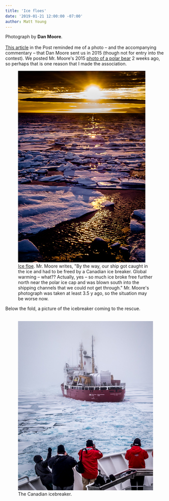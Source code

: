 ```yaml
---
title: 'Ice floes'
date: '2019-01-21 12:00:00 -07:00'
author: Matt Young
---
```

Photograph by **Dan Moore**.<br/><br/>
<a href="https://www.washingtonpost.com/weather/2019/01/11/oceans-are-warming-faster-than-we-thought-scientists-suggest-we-brace-impact/">This article</a> in the Post reminded me of a photo &ndash; and the accompanying commentary &ndash; that Dan Moore sent us in 2015 (though not for entry into the contest). We posted Mr. Moore's 2015 <a href="https://pandasthumb.org/archives/2019/01/Ursus-maritimus.html">photo of a polar bear</a> 2 weeks ago, so perhaps that is one reason that I made the association. 
<figure>
<img src="/uploads/2019/Moore_Ice_Floes.jpg" alt="Ice floes"/>
<figcaption>
<a href="https://en.wikipedia.org/wiki/Ice_floe">Ice floe</a>. Mr. Moore writes, "By the way, our ship got caught in the ice and had to be freed by a Canadian ice breaker. Global warming &ndash; what?? Actually, yes &ndash; so much ice broke free further north near the polar ice cap and was blown south into the shipping channels that we could not get through." Mr. Moore's photograph was taken at least 3.5 y ago, so the situation may be worse now.
</figcaption>
</figure>
Below the fold, a picture of the icebreaker coming to the rescue.<br/><br/>

<!--more-->

<figure>
<img src="/uploads/2019/Moore_Icebreaker.jpg" alt="Icebreaker"/>
<figcaption>
The Canadian icebreaker.  
</figcaption>
</figure>

